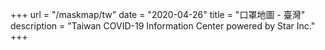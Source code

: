+++
url = "/maskmap/tw"
date = "2020-04-26"
title = "口罩地圖 - 臺灣"
description = "Taiwan COVID-19 Information Center powered by Star Inc."
+++